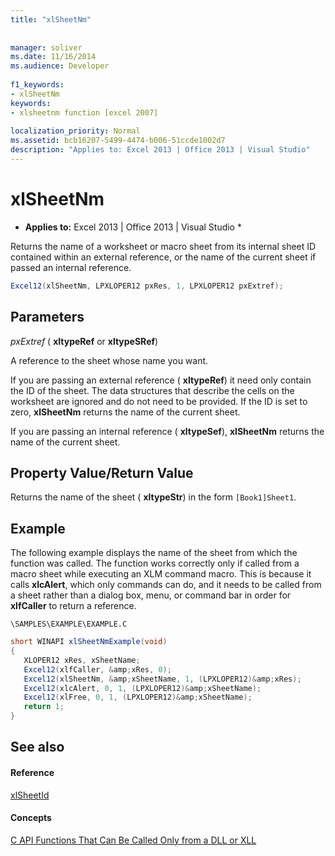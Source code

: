 ```yaml
---
title: "xlSheetNm"
 
 
manager: soliver
ms.date: 11/16/2014
ms.audience: Developer
 
f1_keywords:
- xlSheetNm
keywords:
- xlsheetnm function [excel 2007]
 
localization_priority: Normal
ms.assetid: bcb16207-5499-4474-b006-51ccde1002d7
description: "Applies to: Excel 2013 | Office 2013 | Visual Studio"
---
```


# xlSheetNm

 * **Applies to:** Excel 2013 | Office 2013 | Visual Studio * 
  
Returns the name of a worksheet or macro sheet from its internal sheet ID contained within an external reference, or the name of the current sheet if passed an internal reference.
  
```cs
Excel12(xlSheetNm, LPXLOPER12 pxRes, 1, LPXLOPER12 pxExtref);
```

## Parameters

 _pxExtref_ ( **xltypeRef** or **xltypeSRef**)
  
A reference to the sheet whose name you want.
  
If you are passing an external reference ( **xltypeRef**) it need only contain the ID of the sheet. The data structures that describe the cells on the worksheet are ignored and do not need to be provided. If the ID is set to zero, **xlSheetNm** returns the name of the current sheet. 
  
If you are passing an internal reference ( **xltypeSef**), **xlSheetNm** returns the name of the current sheet. 
  
## Property Value/Return Value

Returns the name of the sheet ( **xltypeStr**) in the form  `[Book1]Sheet1`.
  
## Example

The following example displays the name of the sheet from which the function was called. The function works correctly only if called from a macro sheet while executing an XLM command macro. This is because it calls **xlcAlert**, which only commands can do, and it needs to be called from a sheet rather than a dialog box, menu, or command bar in order for **xlfCaller** to return a reference. 
  
 `\SAMPLES\EXAMPLE\EXAMPLE.C`
  
```cs
short WINAPI xlSheetNmExample(void)
{
   XLOPER12 xRes, xSheetName;
   Excel12(xlfCaller, &amp;xRes, 0);
   Excel12(xlSheetNm, &amp;xSheetName, 1, (LPXLOPER12)&amp;xRes);
   Excel12(xlcAlert, 0, 1, (LPXLOPER12)&amp;xSheetName);
   Excel12(xlFree, 0, 1, (LPXLOPER12)&amp;xSheetName);
   return 1;
}
```

## See also

#### Reference

[xlSheetId](xlsheetid.md)
#### Concepts

[C API Functions That Can Be Called Only from a DLL or XLL](c-api-functions-that-can-be-called-only-from-a-dll-or-xll.md)

